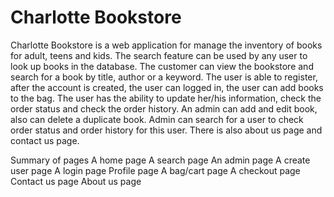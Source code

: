 # Charlotte Bookstore
Charlotte Bookstore is a web application for manage the inventory of books for adult, teens and kids. The search feature can be used by any user to look up books in the database. The customer can view the bookstore and search for a book by title, author or a keyword. The user is able to register, after the account is created, the user can logged in, the user can add books to the bag. The user has the ability to update her/his information, check the order status and check the order history. An admin can add and edit book, also can delete a duplicate book. Admin can search for a user to check order status and order history for this user. There is also about us page and contact us page.

Summary of pages
A home page 
A search page
An admin page 
A create user page
A login page 
Profile page 
A bag/cart page
A checkout page
Contact us page
About us page
